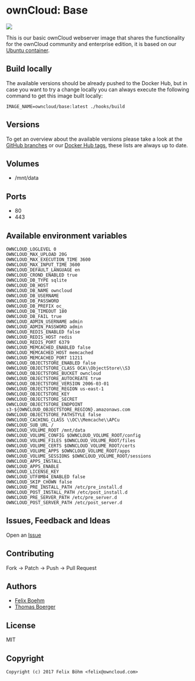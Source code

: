 # ownCloud: Base

[![](https://images.microbadger.com/badges/image/owncloud/base.svg)](https://microbadger.com/images/owncloud/base "Get your own image badge on microbadger.com")

This is our basic ownCloud webserver image that shares the functionality for the ownCloud community and enterprise edition, it is based on our [Ubuntu container](https://registry.hub.docker.com/u/owncloud/ubuntu/).


## Build locally

The available versions should be already pushed to the Docker Hub, but in case you want to try a change locally you can always execute the following command to get this image built locally:

```
IMAGE_NAME=owncloud/base:latest ./hooks/build
```


## Versions

To get an overview about the available versions please take a look at the [GitHub branches](https://github.com/owncloud-docker/base/branches/all) or our [Docker Hub tags](https://hub.docker.com/r/owncloud/base/tags/), these lists are always up to date.


## Volumes

* /mnt/data


## Ports

* 80
* 443


## Available environment variables

```
OWNCLOUD_LOGLEVEL 0
OWNCLOUD_MAX_UPLOAD 20G
OWNCLOUD_MAX_EXECUTION_TIME 3600
OWNCLOUD_MAX_INPUT_TIME 3600
OWNCLOUD_DEFAULT_LANGUAGE en
OWNCLOUD_CROND_ENABLED true
OWNCLOUD_DB_TYPE sqlite
OWNCLOUD_DB_HOST
OWNCLOUD_DB_NAME owncloud
OWNCLOUD_DB_USERNAME
OWNCLOUD_DB_PASSWORD
OWNCLOUD_DB_PREFIX oc_
OWNCLOUD_DB_TIMEOUT 180
OWNCLOUD_DB_FAIL true
OWNCLOUD_ADMIN_USERNAME admin
OWNCLOUD_ADMIN_PASSWORD admin
OWNCLOUD_REDIS_ENABLED false
OWNCLOUD_REDIS_HOST redis
OWNCLOUD_REDIS_PORT 6379
OWNCLOUD_MEMCACHED_ENABLED false
OWNCLOUD_MEMCACHED_HOST memcached
OWNCLOUD_MEMCACHED_PORT 11211
OWNCLOUD_OBJECTSTORE_ENABLED false
OWNCLOUD_OBJECTSTORE_CLASS OCA\\ObjectStore\\S3
OWNCLOUD_OBJECTSTORE_BUCKET owncloud
OWNCLOUD_OBJECTSTORE_AUTOCREATE true
OWNCLOUD_OBJECTSTORE_VERSION 2006-03-01
OWNCLOUD_OBJECTSTORE_REGION us-east-1
OWNCLOUD_OBJECTSTORE_KEY
OWNCLOUD_OBJECTSTORE_SECRET
OWNCLOUD_OBJECTSTORE_ENDPOINT s3-${OWNCLOUD_OBJECTSTORE_REGION}.amazonaws.com
OWNCLOUD_OBJECTSTORE_PATHSTYLE false
OWNCLOUD_CACHING_CLASS \\OC\\Memcache\\APCu
OWNCLOUD_SUB_URL /
OWNCLOUD_VOLUME_ROOT /mnt/data
OWNCLOUD_VOLUME_CONFIG $OWNCLOUD_VOLUME_ROOT/config
OWNCLOUD_VOLUME_FILES $OWNCLOUD_VOLUME_ROOT/files
OWNCLOUD_VOLUME_CERTS $OWNCLOUD_VOLUME_ROOT/certs
OWNCLOUD_VOLUME_APPS $OWNCLOUD_VOLUME_ROOT/apps
OWNCLOUD_VOLUME_SESSIONS $OWNCLOUD_VOLUME_ROOT/sessions
OWNCLOUD_APPS_INSTALL
OWNCLOUD_APPS_ENABLE
OWNCLOUD_LICENSE_KEY
OWNCLOUD_UTF8MB4_ENABLED false
OWNCLOUD_SKIP_CHOWN false
OWNCLOUD_PRE_INSTALL_PATH /etc/pre_install.d
OWNCLOUD_POST_INSTALL_PATH /etc/post_install.d
OWNCLOUD_PRE_SERVER_PATH /etc/pre_server.d
OWNCLOUD_POST_SERVER_PATH /etc/post_server.d
```


## Issues, Feedback and Ideas

Open an [Issue](https://github.com/owncloud-docker/base/issues)


## Contributing

Fork -> Patch -> Push -> Pull Request


## Authors

* [Felix Boehm](https://github.com/felixboehm)
* [Thomas Boerger](https://github.com/tboerger)


## License

MIT


## Copyright

```
Copyright (c) 2017 Felix Böhm <felix@owncloud.com>
```
